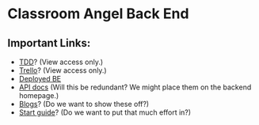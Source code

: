 # Classroom Angel Back End

## Important Links:

- [TDD]()? (View access only.)
- [Trello]()? (View access only.)
- [Deployed BE](https://classroom-angel-development.herokuapp.com/)
- [API docs]() (Will this be redundant? We might place them on the backend homepage.)
- [Blogs]()? (Do we want to show these off?)
- [Start guide]()? (Do we want to put that much effort in?)
